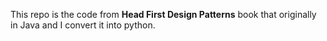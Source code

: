 This repo is the code from **Head First Design Patterns** book that originally in Java and I convert it into python.